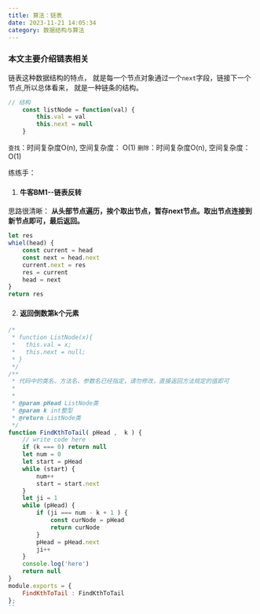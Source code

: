 ```yaml
---
title: 算法：链表
date: 2023-11-21 14:05:34
category: 数据结构与算法
---
```


### 本文主要介绍链表相关

链表这种数据结构的特点， 就是每一个节点对象通过一个`next`字段，链接下一个节点,所以总体看来， 就是一种链条的结构。

```javascript
// 结构
    const listNode = function(val) {
        this.val = val
        this.next = null
    }
```
`查找`：时间复杂度O(n), 空间复杂度： O(1)
`删除`：时间复杂度O(n), 空间复杂度： O(1)


练练手：
1. #### 牛客BM1--链表反转
思路很清晰： **从头部节点遍历，挨个取出节点，暂存next节点。取出节点连接到新节点即可，最后返回。**
```javascript
let res
whiel(head) {
    const current = head
    const next = head.next
    current.next = res
    res = current
    head = next
}
return res
```

2. #### 返回倒数第k个元素

```javascript
/*
 * function ListNode(x){
 *   this.val = x;
 *   this.next = null;
 * }
 */
/**
 * 代码中的类名、方法名、参数名已经指定，请勿修改，直接返回方法规定的值即可
 *
 * 
 * @param pHead ListNode类 
 * @param k int整型 
 * @return ListNode类
 */
function FindKthToTail( pHead ,  k ) {
    // write code here
    if (k === 0) return null
    let num = 0
    let start = pHead
    while (start) {
        num++
        start = start.next
    }
    let ji = 1
    while (pHead) {
        if (ji === num - k + 1 ) {
            const curNode = pHead
            return curNode
        }
        pHead = pHead.next
        ji++
    }
    console.log('here')
    return null
}
module.exports = {
    FindKthToTail : FindKthToTail
};
``
